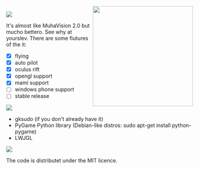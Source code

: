 <img src="http://i.imgur.com/uc282wd.png" width=270 align="right">



![](http://i.imgur.com/dezFC7R.gif)

It's almost like MuhaVision 2.0 but mucho bettero. See why at yourslev. There are some fiutures of the it:

- [x] flying
- [x] auto pilot
- [x] oculus rift
- [x] opengl support
- [x] mami support
- [ ] windows phone support
- [ ] stable release

![](http://www.auplod.com/u/opauld5f883.gif)
 - gksudo (if you don't already have it)
 - PyGame Python library (Debian-like distros: sudo apt-get install python-pygame)
 - LWJGL

![](http://i.imgur.com/aw0QuDg.gif)

The code is distributet under the MIT licence.
